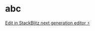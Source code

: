# abc

[Edit in StackBlitz next generation editor ⚡️](https://stackblitz.com/~/github.com/bryanorellana28/abc)